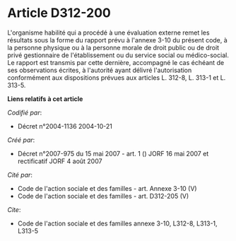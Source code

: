 # Article D312-200

L'organisme habilité qui a procédé à une évaluation externe remet les résultats sous la forme du rapport prévu à l'annexe
3-10 du présent code, à la personne physique ou à la personne morale de droit public ou de droit privé gestionnaire de
l'établissement ou du service social ou médico-social. Le rapport est transmis par cette dernière, accompagné le cas échéant
de ses observations écrites, à l'autorité ayant délivré l'autorisation conformément aux dispositions prévues aux articles L.
312-8, L. 313-1 et L. 313-5.

**Liens relatifs à cet article**

_Codifié par_:

  - Décret n°2004-1136 2004-10-21

_Créé par_:

  - Décret n°2007-975 du 15 mai 2007 - art. 1 () JORF 16 mai 2007 et rectificatif JORF 4 août 2007

_Cité par_:

  - Code de l'action sociale et des familles - art. Annexe 3-10 (V)
  - Code de l'action sociale et des familles - art. D312-205 (V)

_Cite_:

  - Code de l'action sociale et des familles annexe 3-10, L312-8, L313-1, L313-5
